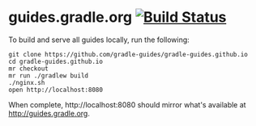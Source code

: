 # guides.gradle.org [![Build Status](https://travis-ci.org/gradle/guides.svg?branch=master)](https://travis-ci.org/gradle/guides)

To build and serve all guides locally, run the following:

    git clone https://github.com/gradle-guides/gradle-guides.github.io
    cd gradle-guides.github.io
    mr checkout
    mr run ./gradlew build
    ./nginx.sh
    open http://localhost:8080

When complete, http://localhost:8080 should mirror what's available at http://guides.gradle.org.
